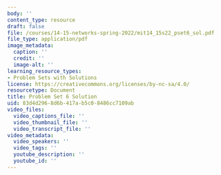 ```yaml
---
body: ''
content_type: resource
draft: false
file: /courses/14-15-networks-spring-2022/mit14_15s22_pset6_sol.pdf
file_type: application/pdf
image_metadata:
  caption: ''
  credit: ''
  image-alt: ''
learning_resource_types:
- Problem Sets with Solutions
license: https://creativecommons.org/licenses/by-nc-sa/4.0/
resourcetype: Document
title: Problem Set 6 Solution
uid: 83d4d296-8d6b-417a-b5c0-8486cc7109ab
video_files:
  video_captions_file: ''
  video_thumbnail_file: ''
  video_transcript_file: ''
video_metadata:
  video_speakers: ''
  video_tags: ''
  youtube_description: ''
  youtube_id: ''
---
```

